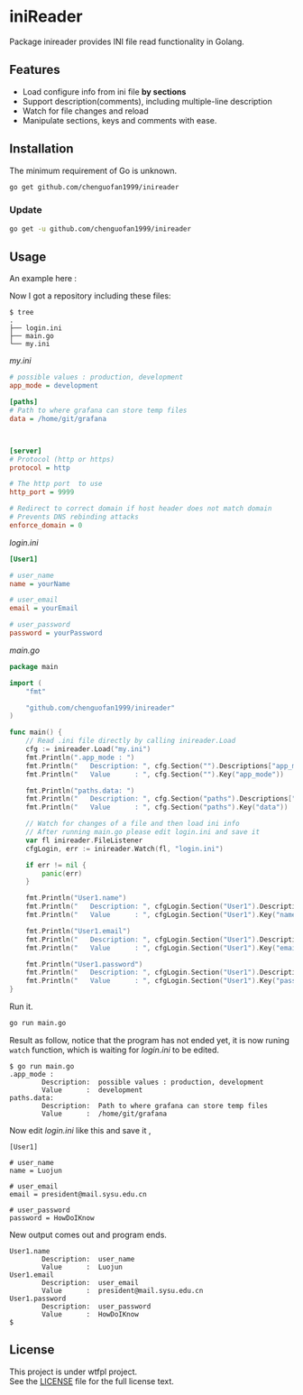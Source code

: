 # iniReader

Package inireader provides INI file read functionality in Golang.

## Features

- Load configure info from ini file **by sections**
- Support description(comments), including multiple-line description
- Watch for file changes and reload
- Manipulate sections, keys and comments with ease.

## Installation

The minimum requirement of Go is unknown.

```sh
go get github.com/chenguofan1999/inireader
```

### Update

```sh
go get -u github.com/chenguofan1999/inireader
```

## Usage

An example here :

Now I got a repository including these files:

```
$ tree
.
├── login.ini
├── main.go
└── my.ini
```

*my.ini*

```ini
# possible values : production, development
app_mode = development

[paths]
# Path to where grafana can store temp files
data = /home/git/grafana



[server]
# Protocol (http or https)
protocol = http

# The http port  to use
http_port = 9999

# Redirect to correct domain if host header does not match domain
# Prevents DNS rebinding attacks
enforce_domain = 0

```

*login.ini*

```ini
[User1]

# user_name
name = yourName

# user_email
email = yourEmail

# user_password
password = yourPassword

```


*main.go*

```go
package main

import (
	"fmt"

	"github.com/chenguofan1999/inireader"
)

func main() {
	// Read .ini file directly by calling inireader.Load
	cfg := inireader.Load("my.ini")
	fmt.Println(".app_mode : ")
	fmt.Println("	Description: ", cfg.Section("").Descriptions["app_mode"])
	fmt.Println("	Value      : ", cfg.Section("").Key("app_mode"))

	fmt.Println("paths.data: ")
	fmt.Println("	Description: ", cfg.Section("paths").Descriptions["data"])
	fmt.Println("	Value      : ", cfg.Section("paths").Key("data"))

	// Watch for changes of a file and then load ini info
	// After running main.go please edit login.ini and save it
	var fl inireader.FileListener
	cfgLogin, err := inireader.Watch(fl, "login.ini")

	if err != nil {
		panic(err)
	}

	fmt.Println("User1.name")
	fmt.Println("	Description: ", cfgLogin.Section("User1").Descriptions["name"])
	fmt.Println("	Value      : ", cfgLogin.Section("User1").Key("name"))

	fmt.Println("User1.email")
	fmt.Println("	Description: ", cfgLogin.Section("User1").Descriptions["email"])
	fmt.Println("	Value      : ", cfgLogin.Section("User1").Key("email"))

	fmt.Println("User1.password")
	fmt.Println("	Description: ", cfgLogin.Section("User1").Descriptions["password"])
	fmt.Println("	Value      : ", cfgLogin.Section("User1").Key("password"))
}
```

Run it.
```sh
go run main.go
```


Result as follow, notice that the program has not ended yet, it is now runing `watch` function, which is waiting for *login.ini* to be edited.

```
$ go run main.go
.app_mode : 
        Description:  possible values : production, development
        Value      :  development
paths.data: 
        Description:  Path to where grafana can store temp files
        Value      :  /home/git/grafana
```

Now edit *login.ini* like this and save it ,

```
[User1]

# user_name
name = Luojun

# user_email
email = president@mail.sysu.edu.cn

# user_password
password = HowDoIKnow
```

New output comes out and program ends.

```
User1.name
        Description:  user_name
        Value      :  Luojun
User1.email
        Description:  user_email
        Value      :  president@mail.sysu.edu.cn
User1.password
        Description:  user_password
        Value      :  HowDoIKnow
$
```



## License

This project is under wtfpl project.  
See the [LICENSE](https://github.com/anak10thn/WTFPL) file for the full license text.